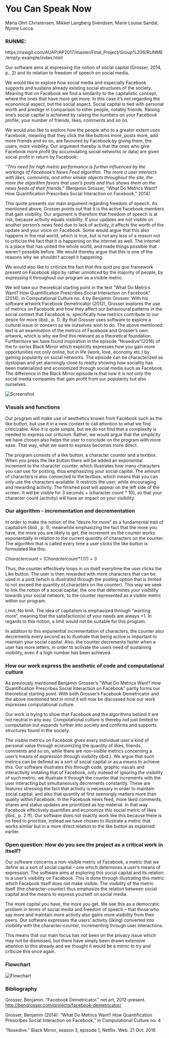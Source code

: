 <h1>You Can Speak Now</h1>
Maria Ohrt Christensen, Mikkel Langberg Svendsen, Marie Louise Sandal, Nynne Lucca


<h3>RUNME:</h3> https://rawgit.com/AUAP/AP2017/master/Final_Project/Group%206/RUNME/empty-example/index.html

Our software aims at expressing the notion of social capital (Grosser, 2014, p.. 2) and its relation to freedom of speech on social media.

We would like to explore how social media and especially Facebook supports and sustains already existing social structures of the society. Meaning that on Facebook we find a similarity to the capitalistic concept, where the ones that have more get more. In this case it’s not regarding the economical aspect, but the social aspect. Social capital is tied with personal worth and prestige in comparison to other people, notably friends. Raising one’s social capital is achieved by raising the numbers on your Facebook profile; your number of friends, likes, comments and so on.

We would also like to explore how the people who to a greater extent uses Facebook, meaning that they click the like buttons more, posts more, add more friends and so on, are favoured by Facebook by giving them, the users, more visibility. Our argument thereby is that the ones who give Facebook more profit (by accumulating social networks or data) are given social profit in return by Facebook:

<i>“This need for high metric performance is further influenced by the workings of Facebook’s News Feed algorithm. The more a user interacts with likes, comments, and other similar objects throughout the site, the more the algorithm favors that user’s posts and thus shows them on the news feeds of their friends.”</i> (Benjamin Grosser, ”What Do Metrics Want? How Quantification Prescribes Social Interaction on Facebook,” 2014)

This quote presents our main argument regarding freedom of speech. As mentioned above, Grosser points out that it is the active Facebook members that gain visibility. Our argument is therefore that freedom of speech is at risk, because activity equals visibility. If your updates are not visible on another person’s news feed due to lack of activity, it affects the worth of the update and your voice on Facebook. Some would argue that this also happens in the real world, which is true, but is not any less of a reason not to criticize the fact that it is happening on the internet as well. The internet is a place that has united the whole world, and made things possible that weren’t possible before. We would thereby argue that this is one of the reasons why we shouldn’t accept it happening.

We would also like to criticize the fact that this quid pro quo framework present on Facebook slips by rather unnoticed by the majority of people, by expressing it throughout our program as a visible metric.

We will take our theoretical starting point in the text  ”What Do Metrics Want? How Quantification Prescribes Social Interaction on Facebook” (2014), in Computational Culture no. 4 by Benjamin Grosser. With his software artwork Facebook Demetricator (2012), Grosser explores the use of metrics on Facebook and how they affect our behavioural patterns in the social context that Facebook is, specifically how metrics contribute to our desire for more (ibid., p. 1).  By that Grosser uses software to explore a cultural issue or concern as we ourselves wish to do. The above mentioned text is an examination of the metrics of Facebook and Grosser’s own artwork, which is why we find this relevant as a theoretical foundation.
Furthermore we have found inspiration in the episode “Nosedive”(2016) of the tv-series Black Mirror which explicitly expresses how you gain more opportunities not only online, but in life (work, love, economy etc.) by gaining popularity on social networks. The episode can be characterized as dystopian and yet alarmingly close to reality showing how sociality has been materialized and economized through social media such as Facebook. The difference in the Black Mirror episode is that now it is not only the social media companies that gain profit from our popularity but also ourselves.

![Screenshot](APFB.JPG?raw=true "Screenshot")

<h3>Visuals and functions</h3>
Our program will make use of aesthetics known from Facebook such as the like button, but use it in a new context to call attention to what we find criticizable. Also it is quite simple, but we do not find that a complexity is needed to express our criticism. Rather, we would argue that the simplicity we have chosen also helps the user to conclude on the program with more ease. That way, what we want to express becomes more direct.

The program consists of a like button, a character counter and a textbox. When you press the like button there will be added an exponential increment to the character counter, which illustrates how many characters you can use for posting, thus emphasizing your social capital.
The amount of characters is also connected to the textbox, which means that you can only use the characters available. It restricts the user, while encouraging and rewarding activity. The finished post will appear on the left side of the screen. It will be visible for 3 seconds + (character count * 10), so that your character count (activity) will have an impact on your visibility.

<h3>Our algorithm - incrementation and decrementation</h3>
In order to make the notion of the “desire for more” as a fundamental trait of capitalism (ibid., p. 1), meanwhile emphasizing the fact that the more you have, the more you are likely to get, the increment on the counter works exponentially in relation to the current quantity of characters on the counter. The algorithm that is called every time a user clicks the like button is formulated like this:

<i>Charactercount = (Charactercount*1.17) + 3</i>

Thus, the counter effectively loops in on itself everytime the user clicks the Like button. The user is then rewarded with more characters that can be used in a post (which is illustrated through the posting option that is limited to not exceed the quantity of characters on the counter). This way we seek to link the notion of a social capital, the one that determines your visibility towards your social network, to the counter represented as a visible metric within our program.
  
Limit: No limit. 
The idea of capitalism is emphasized through “wanting more”, meaning that the satisfaction(s) of your needs are always +1. In regards to this notion, a limit would not be suitable for this program.

In addition to this exponential incrementation of characters, the counter also decrements every second as to illustrate that being active is important to maintain your social capital. Also, the counter decrements faster when a user has more letters, in order to activate the users need of sustaining visibility, even if a high number has been achieved.

<h3>How our work express the aesthetic of code and computational culture</h3>
As previously mentioned Benjamin Grosser’s “What Do Metrics Want? How Quantification Prescribes Social Interaction on Facebook” partly forms our theoretical starting point. With both Grosser’s Facebook Demetricator and the above mentioned text in mind it will now be discussed how our work expresses computational culture.

Our work is trying to show that Facebook and the algorithms behind it are not neutral in any way. Computational culture is thereby not just limited to computation but expands further into society and confirms and supports structures found in the society.

The visible metrics on Facebook gives every individual user a kind of personal value through economizing the quantity of likes, friends, comments and so on, while there are non-visible metrics concerning a user’s means of expression through visibility (ibid.). We argue that such metrics can be defined as a sort of social capital or as a means to achieve this. Our software illustrates this through code, graphic visuals and interactivity imitating that of Facebook, only instead of ignoring the visibility of such metric, we illustrate it through the counter that increments with the user interacting but simultaneously decrements constantly. These are features stressing the fact that activity is necessary in order to maintain social capital, and also that quantity at first seemingly matters more than quality within Facebook.
In the Facebook news feed, more liked comments, shares and status updates are prioritized as top material. In that way Facebook effectively quantifies and economize this social metric of likes (ibid., p. 2 ff). Our software does not exactly work like this because there is no feed to prioritize, instead we have chosen to illustrate a metric that works similar but in a more direct relation to the like button as explained earlier.

<h3>Open question: How do you see the project as a critical work in itself?</h3>
Our software concerns a non-visible metric of Facebook, a metric that we define as a sort of social capital – one which determines a user’s means of expression. The software aims at exploring this social capital and its relation to a user’s visibility on Facebook. This is done through illustrating this metric which Facebook itself does not make visible. The visibility of the metric itself (the character-counter) thus emphasize the relation between social capital and the means to express yourself on social media.
 
The more capital you have, the more you get. We see this as a democratic problem in terms of social media and freedom of speech – that those who say more and maintain more activity also gains more visibility from their peers. Our software expresses the users’ activity (liking) converted into visibility with the character-counter, incrementing through user interactions.

This means that our main focus has not been on the privacy issue which may not be dismissed, but there have simply been drawn extensive attention to this already and we thought it would be a mimic to try and criticize this once again.

<h3>Flowchart</h3>

![Flowchart](Flowchart.JPG?raw=true "Flowchart")



<h3>Bibliography</h3> 

Grosser, Benjamin. “Facebook Demetricator.” net art, 2012-present. http://bengrosser.com/projects/facebook-demetricator/

Grosser, Benjamin (2014): ”What Do Metrics Want? How Quantification   Prescribes Social Interaction on Facebook,” in Computational Culture no. 4

“Nosedive.” Black Mirror, season 3, episode 1, Netflix. Web. 21 Oct. 2016



